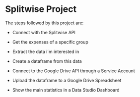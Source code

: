 # Splitwise Project

The steps followed by this project are: 
- Connect with the Splitwise API

- Get the expenses of a specific group

- Extract the data i´m interested in

- Create a dataframe from this data

- Connect to the Google Drive API through a Service Account

- Upload the dataframe to a Google Drive Spreadsheet

- Show the main statistics in a Data Studio Dashboard

